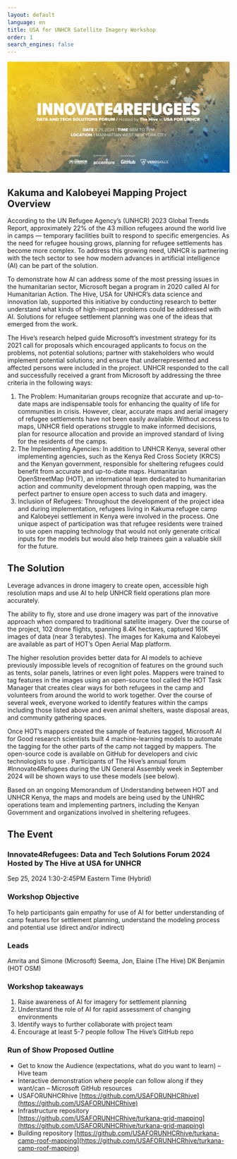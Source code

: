 ```yaml
---
layout: default
language: en
title: USA for UNHCR Satellite Imagery Workshop
order: 1
search_engines: false
---
```


![alt text](/assets/media/banner.jpg)

## Kakuma and Kalobeyei Mapping Project Overview
According to the UN Refugee Agency’s (UNHCR) 2023 Global Trends Report, approximately 22% of the 43 million refugees around the world live in camps — temporary facilities built to respond to specific emergencies. As the need for refugee housing grows, planning for refugee settlements has become more complex. To address this growing need, UNHCR is partnering with the tech sector to see how modern advances in artificial intelligence (AI) can be part of the solution.

To demonstrate how AI can address some of the most pressing issues in the humanitarian sector, Microsoft began a program in 2020 called AI for Humanitarian Action. The Hive, USA for UNHCR’s data science and innovation lab, supported this initiative by conducting research to better understand what kinds of high-impact problems could be addressed with AI. Solutions for refugee settlement planning was one of the ideas that emerged from the work.

The Hive’s research helped guide Microsoft’s investment strategy for its 2021 call for proposals which encouraged applicants to focus on the problems, not potential solutions; partner with stakeholders who would implement potential solutions; and ensure that underrepresented and affected persons were included in the project. UNHCR responded to the call and successfully received a grant from Microsoft by addressing the three criteria in the following ways:

1. The Problem: Humanitarian groups recognize that accurate and up-to-date maps are indispensable tools for enhancing the quality of life for communities in crisis. However, clear, accurate maps and aerial imagery of refugee settlements have not been easily available. Without access to maps, UNHCR field operations struggle to make informed decisions, plan for resource allocation and provide an improved standard of living for the residents of the camps.
2. The Implementing Agencies: In addition to UNHCR Kenya, several other implementing agencies, such as the Kenya Red Cross Society (KRCS) and the Kenyan government, responsible for sheltering refugees could benefit from accurate and up-to-date maps. Humanitarian OpenStreetMap (HOT), an international team dedicated to humanitarian action and community development through open mapping, was the perfect partner to ensure open access to such data and imagery.
3. Inclusion of Refugees: Throughout the development of the project idea and during implementation, refugees living in Kakuma refugee camp and Kalobeyei settlement in Kenya were involved in the process. One unique aspect of participation was that refugee residents were trained to use open mapping technology that would not only generate critical inputs for the models but would also help trainees gain a valuable skill for the future.

## The Solution
Leverage advances in drone imagery to create open, accessible high resolution maps and use AI to help UNHCR field operations plan more accurately.

The ability to fly, store and use drone imagery was part of the innovative approach when compared to traditional satellite imagery. Over the course of the project, 102 drone flights, spanning 8.4K hectares, captured 161K images of data (near 3 terabytes). The images for Kakuma and Kalobeyei are available as part of HOT’s Open Aerial Map platform.

The higher resolution provides better data for AI models to achieve previously impossible levels of recognition of features on the ground such as tents, solar panels, latrines or even light poles. Mappers were trained to tag features in the images using an open-source tool called the HOT Task Manager that creates clear ways for both refugees in the camp and volunteers from around the world to work together. Over the course of several week, everyone worked to identify features within the camps including those listed above and even animal shelters, waste disposal areas, and community gathering spaces.

Once HOT’s mappers created the sample of features tagged, Microsoft AI for Good research scientists built 4 machine-learning models to automate the tagging for the other parts of the camp not tagged by mappers. The open-source code is available on GitHub for developers and civic technologists to use . Participants of The Hive’s annual forum #Innovate4Refugees during the UN General Assembly week in September 2024 will be shown ways to use these models (see below).

Based on an ongoing Memorandum of Understanding between HOT and UNHCR Kenya, the maps and models are being used by the UNHRC operations team and implementing partners, including the Kenyan Government and organizations involved in sheltering refugees.

## The Event
### Innovate4Refugees: Data and Tech Solutions Forum 2024 Hosted by The Hive at USA for UNHCR
Sep 25, 2024
1:30-2:45PM Eastern Time (Hybrid)

### Workshop Objective
To help participants gain empathy for use of AI for better understanding of camp features for settlement planning, understand the modeling process and potential use (direct and/or indirect)

### Leads
Amrita and Simone (Microsoft) Seema, Jon, Elaine (The Hive) DK Benjamin (HOT OSM)

### Workshop takeaways
1) Raise awareness of AI for imagery for settlement planning
2) Understand the role of AI for rapid assessment of changing environments
3) Identify ways to further collaborate with project team
4) Encourage at least 5-7 people follow The Hive’s GitHub repo

### Run of Show Proposed Outline
* Get to know the Audience (expectations, what do you want to learn) – Hive team
* Interactive demonstration where people can follow along if they want/can – Microsoft GitHub resources
* USAFORUNHCRhive [https://github.com/USAFORUNHCRhive](https://github.com/USAFORUNHCRhive)
* Infrastructure repository [https://github.com/USAFORUNHCRhive/turkana-grid-mapping](https://github.com/USAFORUNHCRhive/turkana-grid-mapping)
* Building repository [https://github.com/USAFORUNHCRhive/turkana-camp-roof-mapping](https://github.com/USAFORUNHCRhive/turkana-camp-roof-mapping)
